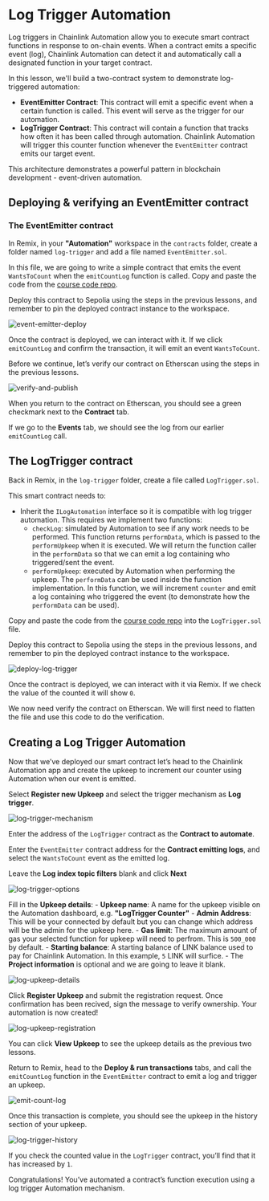# Log Trigger Automation

Log triggers in Chainlink Automation allow you to execute smart contract functions in response to on-chain events. When a contract emits a specific event (log), Chainlink Automation can detect it and automatically call a designated function in your target contract.

In this lesson, we'll build a two-contract system to demonstrate log-triggered automation:

- **EventEmitter Contract**: This contract will emit a specific event when a certain function is called. This event will serve as the trigger for our automation.
- **LogTrigger Contract**: This contract will contain a function that tracks how often it has been called through automation. Chainlink Automation will trigger this counter function whenever the `EventEmitter` contract emits our target event.

This architecture demonstrates a powerful pattern in blockchain development - event-driven automation.

## Deploying & verifying an EventEmitter contract

### The EventEmitter contract

In Remix, in your **"Automation"** workspace in the `contracts` folder, create a folder named `log-trigger` and add a file named `EventEmitter.sol`.

In this file, we are going to write a simple contract that emits the event `WantsToCount` when the `emitCountLog` function is called. Copy and paste the code from the [course code repo](https://github.com/ciaranightingale/chainlink-fundamentals-code/blob/main/automation/log-trigger/EventEmitter.sol).

Deploy this contract to Sepolia using the steps in the previous lessons, and remember to pin the deployed contract instance to the workspace.

![event-emitter-deploy](/chainlink-fundamentals/4-chainlink-automation/assets/event-emitter-deploy.png)

Once the contract is deployed, we can interact with it. If we click `emitCountLog` and confirm the transaction, it will emit an event `WantsToCount`.

Before we continue, let’s verify our contract on Etherscan using the steps in the previous lessons. 

![verify-and-publish](/chainlink-fundamentals/4-chainlink-automation/assets/verify-and-publish.png)

When you return to the contract on Etherscan, you should see a green checkmark next to the **Contract** tab.

If we go to the **Events** tab, we should see the log from our earlier `emitCountLog` call.

## The LogTrigger contract

Back in Remix, in the `log-trigger` folder, create a file called `LogTrigger.sol`.

This smart contract needs to:
- Inherit the `ILogAutomation` interface so it is compatible with log trigger automation. This requires we implement two functions:
    - `checkLog`: simulated by Automation to see if any work needs to be performed. This function returns `performData`, which is passed to the `performUpkeep` when it is executed. We will return the function caller in the `performData` so that we can emit a log containing who triggered/sent the event. 
    - `performUpkeep`: executed by Automation when performing the upkeep. The `performData` can be used inside the function implementation. In this function, we will increment `counter` and emit a log containing who triggered the event (to demonstrate how the `performData` can be used).

Copy and paste the code from the [course code repo](https://github.com/ciaranightingale/chainlink-fundamentals-code/blob/main/automation/log-trigger/LogTrigger.sol) into the `LogTrigger.sol` file.

Deploy this contract to Sepolia using the steps in the previous lessons, and remember to pin the deployed contract instance to the workspace.

![deploy-log-trigger](/chainlink-fundamentals/4-chainlink-automation/assets/deploy-log-trigger.png)

Once the contract is deployed, we can interact with it via Remix. If we check the value of the counted it will show `0`. 

We now need verify the contract on Etherscan. We will first need to flatten the file and use this code to do the verification.

## Creating a Log Trigger Automation

Now that we’ve deployed our smart contract let’s head to the Chainlink Automation app and create the upkeep to increment our counter using Automation when our event is emitted.

Select **Register new Upkeep** and  select the trigger mechanism as **Log trigger**.

![log-trigger-mechanism](/chainlink-fundamentals/4-chainlink-automation/assets/log-trigger-mechanism.png)

Enter the address of the `LogTrigger` contract as the **Contract to automate**.

Enter the `EventEmitter` contract address for the **Contract emitting logs**, and select the `WantsToCount` event as the emitted log.

Leave the **Log index topic filters** blank and click **Next**

![log-trigger-options](/chainlink-fundamentals/4-chainlink-automation/assets/log-trigger-options.png)

Fill in the **Upkeep details**: 
    - **Upkeep name**: A name for the upkeep visible on the Automation dashboard, e.g. **"LogTrigger Counter"**
    - **Admin Address**: This will be your connected by default but you can change which address will be the admin for the upkeep here.
    - **Gas limit**: The maximum amount of gas your selected function for upkeep will need to perfrom. This is `500_000` by default.
    - **Starting balance**: A starting balance of LINK balance used to pay for Chainlink Automation. In this example, `5` LINK will surfice.
    - The **Project information** is optional and we are going to leave it blank.

![log-upkeep-details](/chainlink-fundamentals/4-chainlink-automation/assets/log-upkeep-details.png)

Click **Register Upkeep** and submit the registration request. Once confirmation has been recived, sign the message to verify ownership. Your automation is now created! 

![log-upkeep-registration](/chainlink-fundamentals/4-chainlink-automation/assets/log-upkeep-registration.png)

You can click **View Upkeep** to see the upkeep details as the previous two lessons. 

Return to Remix, head to the **Deploy & run transactions** tabs, and call the `emitCountLog` function in the `EventEmitter` contract to emit a log and trigger an upkeep.

![emit-count-log](/chainlink-fundamentals/4-chainlink-automation/assets/emit-count-log.png)

Once this transaction is complete, you should see the upkeep in the history section of your upkeep.

![log-trigger-history](/chainlink-fundamentals/4-chainlink-automation/assets/log-trigger-history.png)

If you check the counted value in the `LogTrigger` contract, you’ll find that it has increased by `1`.

Congratulations! You’ve automated a contract’s function execution using a log trigger Automation mechanism.
